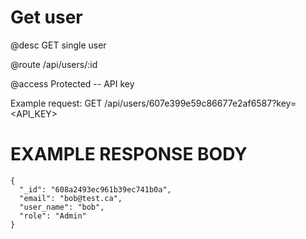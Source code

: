 # Get user
@desc GET single user

@route /api/users/:id

@access Protected -- API key

Example request: GET /api/users/607e399e59c86677e2af6587?key=<API_KEY>

# EXAMPLE RESPONSE BODY
```
{
  "_id": "608a2493ec961b39ec741b0a",
  "email": "bob@test.ca",
  "user_name": "bob",
  "role": "Admin"
}
```